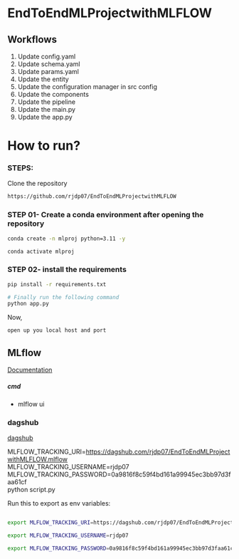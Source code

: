 # EndToEndMLProjectwithMLFLOW



## Workflows
1. Update config.yaml
2. Update schema.yaml
3. Update params.yaml
4. Update the entity
5. Update the configuration manager in src config
6. Update the components
7. Update the pipeline
8. Update the main.py
9. Update the app.py

# How to run?
### STEPS:

Clone the repository

```bash
https://github.com/rjdp07/EndToEndMLProjectwithMLFLOW
```
### STEP 01- Create a conda environment after opening the repository

```bash
conda create -n mlproj python=3.11 -y
```

```bash
conda activate mlproj
```


### STEP 02- install the requirements
```bash
pip install -r requirements.txt
```


```bash
# Finally run the following command
python app.py
```

Now,
```bash
open up you local host and port
```



## MLflow

[Documentation](https://mlflow.org/docs/latest/index.html)


##### cmd
- mlflow ui

### dagshub
[dagshub](https://dagshub.com/)

MLFLOW_TRACKING_URI=https://dagshub.com/rjdp07/EndToEndMLProjectwithMLFLOW.mlflow \
MLFLOW_TRACKING_USERNAME=rjdp07 \
MLFLOW_TRACKING_PASSWORD=0a9816f8c59f4bd161a99945ec3bb97d3faa61cf \
python script.py

Run this to export as env variables:

```bash

export MLFLOW_TRACKING_URI=https://dagshub.com/rjdp07/EndToEndMLProjectwithMLFLOW.mlflow

export MLFLOW_TRACKING_USERNAME=rjdp07 

export MLFLOW_TRACKING_PASSWORD=0a9816f8c59f4bd161a99945ec3bb97d3faa61cf

```